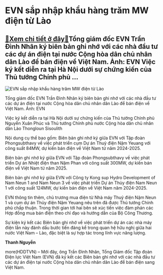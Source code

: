 EVN sắp nhập khẩu hàng trăm MW điện từ Lào
==========================================

[:gift:Xem chi tiết ở đây:gift:](https://hddtvn.com/evn-sap-nhap-khau-hang-tram-mw-dien-tu-lao/)Tổng giám đốc EVN Trần Đình Nhân ký biên bản ghi nhớ với các nhà đầu tư các dự án điện tại nước Cộng hòa dân chủ nhân dân Lào để bán điện về Việt Nam. Ảnh: EVN Việc ký kết diễn ra tại Hà Nội dưới sự chứng kiến của Thủ tướng Chính phủ …
-------------------------------------------------------------------------------------------------------------------------------------------------------------------------------------------------------------------------------------------





![EVN sắp nhập khẩu hàng trăm MW điện từ Lào](https://hddtvn.com/wp-content/uploads/2021/01/2318_EVN.jpg "EVN sắp nhập khẩu hàng trăm MW điện từ Lào")


Tổng giám đốc EVN Trần Đình Nhân ký biên bản ghi nhớ với các nhà đầu tư các dự án điện tại nước Cộng hòa dân chủ nhân dân Lào để bán điện về Việt Nam. Ảnh: EVN



Việc ký kết diễn ra tại Hà Nội dưới sự chứng kiến của Thủ tướng Chính phủ Nguyễn Xuân Phúc và Thủ tướng Chính phủ nước Cộng hòa dân chủ nhân dân Lào Thongloun Sisoulith


Nội dung cụ thể bao gồm: Biên bản ghi nhớ ký giữa EVN với Tập đoàn Phongsubthavy về việc phát triển cụm Dự án Thuỷ điện Nậm Yeuang với công suất 84MW, dự kiến bán điện về Việt Nam từ năm 2024-2025.


Biên bản ghi nhớ ký giữa EVN với Tập đoàn Phongsubthavy về việc phát triển Dự án Nhiệt điện than Nậm Phan với công suất 300MW, dự kiến bán điện về Việt Nam từ năm 2025.


Biên bản ghi nhớ ký giữa EVN với Công ty Kong sup Hydro Development of Nam Neun 1 and Nam Neun 3 về việc phát triển Dự án Thủy điện Nam Neun 1 với công suất 124MW, dự kiến bán điện về Việt Nam năm 2024-2025.


EVN thông tin thêm, chủ trương mua điện từ Nhà máy Thuỷ điện Nậm Neun 1 và cụm dự án Thủy điện Nậm Yeuang nêu trên đã được Thủ tướng Chính phủ chấp thuận. Trong thời gian tới hai bên sẽ xúc tiến việc đàm phán các Hợp đồng mua bán điện theo chỉ đạo và hướng dẫn của Bộ Công Thương.


Sự kiện ký kết các Biên bản ghi nhớ về việc phát triển dự án các nhà máy điện lần này đánh dấu bước tiến đáng kể trong quan hệ hữu nghị giữa hai nước Việt Nam – Lào, đặc biệt là sự hợp tác trong lĩnh vực năng lượng.




**Thanh Nguyễn**



more(HDDTVN) – Mới đây, ông Trần Đình Nhân, Tổng Giám đốc Tập đoàn Điện lực Việt Nam (EVN) đã ký kết các Biên bản ghi nhớ với các nhà đầu tư các dự án điện tại nước Cộng hòa dân chủ nhân dân Lào để bán điện sang Việt Nam.


